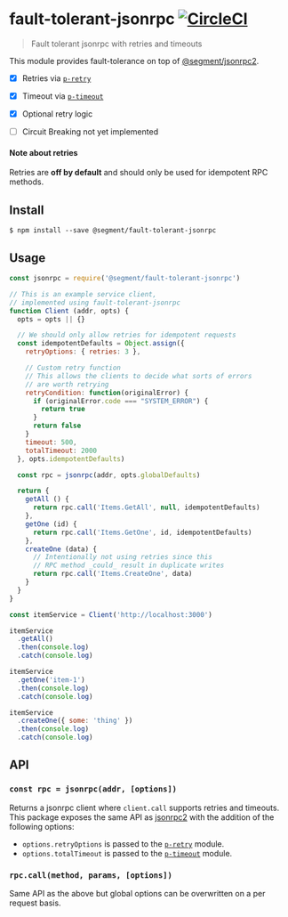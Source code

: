 # fault-tolerant-jsonrpc [![CircleCI](https://circleci.com/gh/segmentio/fault-tolerant-jsonrpc.svg?style=svg&circle-token=9924e7270d858226e8489267037e8d363c6af5ff)](https://circleci.com/gh/segmentio/fault-tolerant-jsonrpc)

> Fault tolerant jsonrpc with retries and timeouts

This module provides fault-tolerance on top of [@segment/jsonrpc2](github.com/segmentio/jsonrpc2.js).

- [x] Retries via [`p-retry`](https://github.com/sindresorhus/p-retry)
- [x] Timeout via [`p-timeout`](https://github.com/sindresorhus/p-timeout)
- [x] Optional retry logic
- [ ] Circuit Breaking not yet implemented


#### Note about retries

Retries are **off by default** and should only be used for idempotent RPC methods.

## Install

```
$ npm install --save @segment/fault-tolerant-jsonrpc
```

## Usage

```js
const jsonrpc = require('@segment/fault-tolerant-jsonrpc')

// This is an example service client,
// implemented using fault-tolerant-jsonrpc
function Client (addr, opts) {
  opts = opts || {}

  // We should only allow retries for idempotent requests
  const idempotentDefaults = Object.assign({
    retryOptions: { retries: 3 },

    // Custom retry function
    // This allows the clients to decide what sorts of errors
    // are worth retrying
    retryCondition: function(originalError) {
      if (originalError.code === "SYSTEM_ERROR") {
        return true
      }
      return false
    }
    timeout: 500,
    totalTimeout: 2000
  }, opts.idempotentDefaults)

  const rpc = jsonrpc(addr, opts.globalDefaults)

  return {
    getAll () {
      return rpc.call('Items.GetAll', null, idempotentDefaults)
    },
    getOne (id) {
      return rpc.call('Items.GetOne', id, idempotentDefaults)
    },
    createOne (data) {
      // Intentionally not using retries since this
      // RPC method _could_ result in duplicate writes
      return rpc.call('Items.CreateOne', data)
    }
  }
}
```

``` js
const itemService = Client('http://localhost:3000')

itemService
  .getAll()
  .then(console.log)
  .catch(console.log)

itemService
  .getOne('item-1')
  .then(console.log)
  .catch(console.log)

itemService
  .createOne({ some: 'thing' })
  .then(console.log)
  .catch(console.log)
```

## API

### `const rpc = jsonrpc(addr, [options])`

Returns a jsonrpc client where `client.call` supports retries and timeouts. This
package exposes the same API as [jsonrpc2](https://github.com/segmentio/jsonrpc2.js)
with the addition of the following options:

- `options.retryOptions` is passed to the [`p-retry`](https://github.com/sindresorhus/p-retry#options) module.
- `options.totalTimeout` is passed to the [`p-timeout`](https://github.com/sindresorhus/p-timeout) module.

### `rpc.call(method, params, [options])`

Same API as the above but global options can be overwritten on a per request basis.
